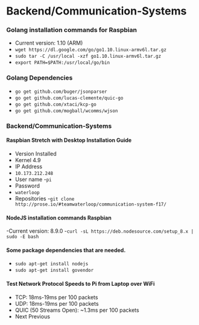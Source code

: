 # Backend/Communication-Systems

### Golang installation commands for Raspbian
- Current version: 1.10 (ARM)
- ```wget https://dl.google.com/go/go1.10.linux-armv6l.tar.gz```
- ```sudo tar -C /usr/local -xzf go1.10.linux-armv6l.tar.gz```
- ```export PATH=$PATH:/usr/local/go/bin```

### Golang Dependencies
- ```go get github.com/buger/jsonparser```
- ```go get github.com/lucas-clemente/quic-go```
- ```go get github.com/xtaci/kcp-go```
- ```go get github.com/mogball/wcomms/wjson```

### Backend/Communication-Systems
#### Raspbian Stretch with Desktop Installation Guide
- Version Installed
- Kernel 4.9
- IP Address
- ```10.173.212.248```
- User name
-```pi```
- Password
- ```waterloop```
- Repositories
-```git clone http://prose.io/#teamwaterloop/communication-system-f17/```

#### NodeJS installation commands Raspbian
-Current version: 8.9.0
-``` curl -sL https://deb.nodesource.com/setup_8.x | sudo -E bash ```

#### Some package dependencies that are needed.
- ```sudo apt-get install nodejs```
- ```sudo apt-get install govendor```

#### Test Network Protocol Speeds to Pi from Laptop over WiFi
- TCP: 18ms-19ms per 100 packets
- UDP: 18ms-19ms per 100 packets
- QUIC (50 Streams Open): ~1.3ms per 100 packets
- Next  Previous

